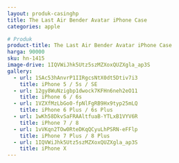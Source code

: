 ```yaml
---
layout: produk-casinghp
title: The Last Air Bender Avatar iPhone Case
categories: apple

# Produk
product-title: The Last Air Bender Avatar iPhone Case
harga: 90000
sku: hn-1415
image-drive: 1IQVWiJhk5Utz5szMZXoxQUZXgla_ap3S
gallery:
  - url: 1SAc53hAnvrP1IIRgcsNtX0dt5Dtiv7i3
    title: iPhone 5 / 5s / SE
  - url: 12gy8WuNzigbp1dwock7KFHn6neh2eO11
    title: iPhone 6 / 6s
  - url: 1VZXfMzLbGo0-fpNlFgRB9Hx9typ25mLQ
    title: iPhone 6 Plus / 6s Plus
  - url: 1wKh58DkvSaFRAAltfuaB-YTLxB1VYV6R
    title: iPhone 7 / 8
  - url: 1vVKqn2TOw0RteDKqQCyuLhPSRN-eFFlp
    title: iPhone 7 Plus / 8 Plus
  - url: 1IQVWiJhk5Utz5szMZXoxQUZXgla_ap3S
    title: iPhone X
---
```

